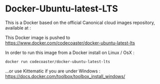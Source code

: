 # Docker-Ubuntu-latest-LTS

This is a Docker based on the official Canonical cloud images repository, available at : 

This Docker image is pushed to https://www.docker.com/codecoaster/docker-ubuntu-latest-lts

In order to run this image from a Docker install on Linux / OsX :

<code>docker run codecoaster/docker-ubuntu-latest-lts</code>

...or use Kittematic if you are under Windows : https://docs.docker.com/toolbox/toolbox_install_windows/
